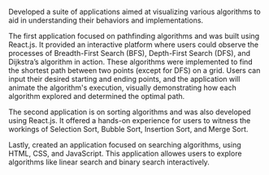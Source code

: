 Developed a suite of applications aimed at visualizing various algorithms to aid in understanding their behaviors and implementations.

The first application focused on pathfinding algorithms and was built using React.js.
It provided an interactive platform where users could observe the processes of Breadth-First Search (BFS), Depth-First Search (DFS), and Dijkstra’s algorithm in action.
These algorithms were implemented to find the shortest path between two points (except for DFS) on a grid. Users can input their desired starting and ending points, 
and the application will animate the algorithm's execution, visually demonstrating how each algorithm explored and determined the optimal path.

The second application is on sorting algorithms and was also developed using React.js.
It offered a hands-on experience for users to witness the workings of Selection Sort, Bubble Sort, Insertion Sort, and Merge Sort.

Lastly, created an application focused on searching algorithms, using HTML, CSS, and JavaScript.
This application allowes users to explore algorithms like linear search and binary search interactively.
